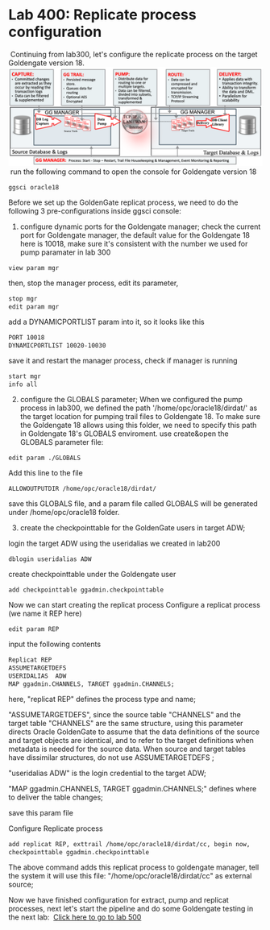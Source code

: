# Lab 400: Replicate process configuration
​
Continuing from lab300, let's configure the replicate process on the target Goldengate version 18.
![](screenshots/20.png)
​
run the following command to open the console for Goldengate version 18
```
ggsci oracle18
```

Before we set up the GoldenGate replicat process, we need to do the following 3 pre-configurations inside ggsci console:
1. configure dynamic ports for the Goldengate manager;
check the current port for Goldengate manager, the default value for the Goldengate 18 here is 10018, make sure it's consistent with the number we used for pump paramater in lab 300
```
view param mgr
```
then, stop the manager process, edit its parameter,
```
stop mgr
edit param mgr
```
add a DYNAMICPORTLIST param into it, so it looks like this
```
PORT 10018
DYNAMICPORTLIST 10020-10030
```
save it and restart the manager process, check if manager is running
```
start mgr
info all
```
2. configure the GLOBALS parameter;
When we configured the pump process in lab300, we defined the path '/home/opc/oracle18/dirdat/' as the target location for pumping trail files to Goldengate 18. To make sure the Goldengate 18 allows using this folder, we need to specify this path in Goldengate 18's GLOBALS enviroment.
use create&open the GLOBALS parameter file:
```
edit param ./GLOBALS
```
Add this line to the file
```
ALLOWOUTPUTDIR /home/opc/oracle18/dirdat/
```
save this GLOBALS file, and a param file called GLOBALS will be generated under /home/opc/oracle18 folder.

3. create the checkpointtable for the GoldenGate users in target ADW; 

login the target ADW using the useridalias we created in lab200
```
dblogin useridalias ADW
```
create checkpointtable under the Goldengate user
```
add checkpointtable ggadmin.checkpointtable
```

Now we can start creating the replicat process
Configure a replicat process (we name it REP here)
```
edit param REP
```
input the following contents
```
Replicat REP
ASSUMETARGETDEFS
USERIDALIAS  ADW
MAP ggadmin.CHANNELS, TARGET ggadmin.CHANNELS;
```
here, "replicat REP" defines the process type and name;

"ASSUMETARGETDEFS", since the source table "CHANNELS" and the target table "CHANNELS" are the same structure, using this parameter directs Oracle GoldenGate to assume that the data definitions of the source and target objects are identical, and to refer to the target definitions when metadata is needed for the source data. When source and target tables have dissimilar structures, do not use ASSUMETARGETDEFS ;

"useridalias ADW" is the login credential to the target ADW;

"MAP ggadmin.CHANNELS, TARGET ggadmin.CHANNELS;" defines where to deliver the table changes;

save this param file


Configure Replicate process
```
add replicat REP, exttrail /home/opc/oracle18/dirdat/cc, begin now, checkpointtable ggadmin.checkpointtable
```
The above command adds this replicat process to goldengate manager, tell the system it will use this file: "/home/opc/oracle18/dirdat/cc" as external source;

Now we have finished configuration for extract, pump and replicat processes,  next let's start the pipeline and do some Goldengate testing in the next lab:
​
[Click here to go to lab 500](https://github.com/GaryHostt/GoldenGate2ADB/blob/master/Lab500.md)
